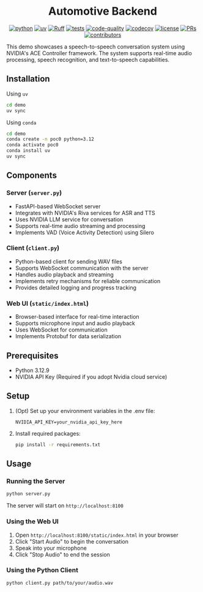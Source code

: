 <center>

# Automotive Backend

[![python](https://img.shields.io/badge/-Python_3.10_%7C_3.11_%7C_3.12-blue?logo=python&logoColor=white)](https://github.com/pre-commit/pre-commit)
[![uv](https://img.shields.io/badge/-uv_dependency_management-2C5F2D?logo=python&logoColor=white)](https://docs.astral.sh/uv/)
[![Ruff](https://img.shields.io/endpoint?url=https://raw.githubusercontent.com/astral-sh/ruff/main/assets/badge/v2.json)](https://github.com/astral-sh/ruff)
[![tests](https://github.com/Mai0313/repo_template/actions/workflows/test.yml/badge.svg)](https://github.com/Mai0313/repo_template/actions/workflows/test.yml)
[![code-quality](https://github.com/Mai0313/repo_template/actions/workflows/code-quality-check.yml/badge.svg)](https://github.com/Mai0313/repo_template/actions/workflows/code-quality-check.yml)
[![codecov](https://codecov.io/gh/Mai0313/repo_template/branch/master/graph/badge.svg)](https://codecov.io/gh/Mai0313/repo_template)
[![license](https://img.shields.io/badge/License-MIT-green.svg?labelColor=gray)](https://github.com/Mai0313/repo_template/tree/master?tab=License-1-ov-file)
[![PRs](https://img.shields.io/badge/PRs-welcome-brightgreen.svg)](https://github.com/Mai0313/repo_template/pulls)
[![contributors](https://img.shields.io/github/contributors/Mai0313/repo_template.svg)](https://github.com/Mai0313/repo_template/graphs/contributors)

</center>

This demo showcases a speech-to-speech conversation system using NVIDIA's ACE Controller framework. The system supports real-time audio processing, speech recognition, and text-to-speech capabilities.

## Installation

Using `uv`

```bash
cd demo
uv sync
```

Using `conda`

```bash
cd demo
conda create -n poc0 python=3.12
conda activate poc0
conda install uv
uv sync
```

## Components

### Server (`server.py`)

- FastAPI-based WebSocket server
- Integrates with NVIDIA's Riva services for ASR and TTS
- Uses NVIDIA LLM service for conversation
- Supports real-time audio streaming and processing
- Implements VAD (Voice Activity Detection) using Silero

### Client (`client.py`)

- Python-based client for sending WAV files
- Supports WebSocket communication with the server
- Handles audio playback and streaming
- Implements retry mechanisms for reliable communication
- Provides detailed logging and progress tracking

### Web UI (`static/index.html`)

- Browser-based interface for real-time interaction
- Supports microphone input and audio playback
- Uses WebSocket for communication
- Implements Protobuf for data serialization

## Prerequisites

- Python 3.12.9
- NVIDIA API Key (Required if you adopt Nvidia cloud service)

## Setup

1. (Opt) Set up your environment variables in the .env file:

    ```
    NVIDIA_API_KEY=your_nvidia_api_key_here
    ```

2. Install required packages:

    ```bash
    pip install -r requirements.txt
    ```

## Usage

### Running the Server

```bash
python server.py
```

The server will start on `http://localhost:8100`

### Using the Web UI

1. Open `http://localhost:8100/static/index.html` in your browser
2. Click "Start Audio" to begin the conversation
3. Speak into your microphone
4. Click "Stop Audio" to end the session

### Using the Python Client

```bash
python client.py path/to/your/audio.wav
```
